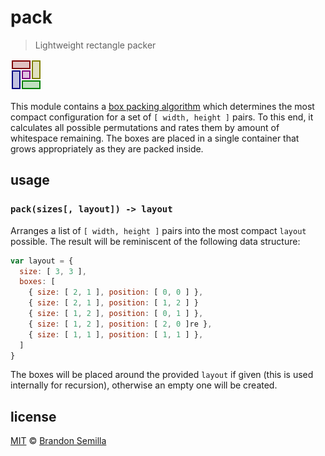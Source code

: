 # pack
> Lightweight rectangle packer

![boxes](boxes.png)

This module contains a [box packing algorithm](https://en.wikipedia.org/wiki/Bin_packing_problem) which determines the most compact configuration for a set of `[ width, height ]` pairs. To this end, it calculates all possible permutations and rates them by amount of whitespace remaining. The boxes are placed in a single container that grows appropriately as they are packed inside.

## usage

### `pack(sizes[, layout]) -> layout`
Arranges a list of `[ width, height ]` pairs into the most compact `layout` possible. The result will be reminiscent of the following data structure:
```js
var layout = {
  size: [ 3, 3 ],
  boxes: [
    { size: [ 2, 1 ], position: [ 0, 0 ] },
    { size: [ 2, 1 ], position: [ 1, 2 ] }
    { size: [ 1, 2 ], position: [ 0, 1 ] },
    { size: [ 1, 2 ], position: [ 2, 0 ]re },
    { size: [ 1, 1 ], position: [ 1, 1 ] },
  ]
}
```
The boxes will be placed around the provided `layout` if given (this is used internally for recursion), otherwise an empty one will be created.

## license
[MIT](https://opensource.org/licenses/MIT) © [Brandon Semilla](https://git.io/semibran)
